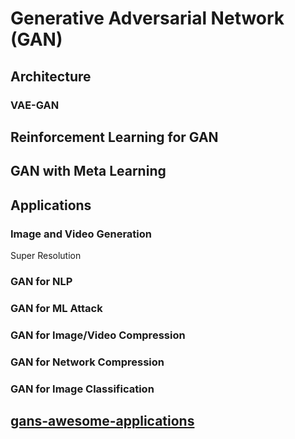 # Generative Adversarial Network (GAN)

## Architecture

### VAE-GAN

## Reinforcement Learning for GAN

## GAN with Meta Learning

## Applications

### Image and Video Generation

Super Resolution

### GAN for NLP

### GAN for ML Attack

### GAN for Image/Video Compression

### GAN for Network Compression

### GAN for Image Classification

## [gans-awesome-applications](https://github.com/nashory/gans-awesome-applications)
